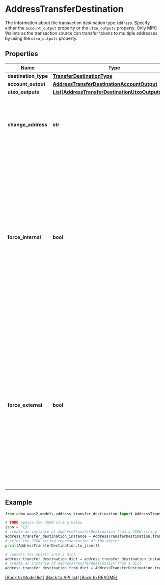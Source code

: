 # AddressTransferDestination

The information about the transaction destination type `Address`.   Specify either the `account_output` property or the `utxo_outputs` property. Only MPC Wallets as the transaction source can transfer tokens to multiple addresses by using the `utxo_outputs` property. 

## Properties

Name | Type | Description | Notes
------------ | ------------- | ------------- | -------------
**destination_type** | [**TransferDestinationType**](TransferDestinationType.md) |  | 
**account_output** | [**AddressTransferDestinationAccountOutput**](AddressTransferDestinationAccountOutput.md) |  | [optional] 
**utxo_outputs** | [**List[AddressTransferDestinationUtxoOutputsInner]**](AddressTransferDestinationUtxoOutputsInner.md) |  | [optional] 
**change_address** | **str** | The address used to receive the remaining funds or change from the transaction. | [optional] 
**force_internal** | **bool** | Whether the transaction request must be executed as a Loop transfer. For more information about Loop, see [Loop&#39;s website](https://loop.top/).   - &#x60;true&#x60;: The transaction request must be executed as a Loop transfer.   - &#x60;false&#x60;: The transaction request may not be executed as a Loop transfer.  | [optional] 
**force_external** | **bool** | Whether the transaction request must not be executed as a Loop transfer. For more information about Loop, see [Loop&#39;s website](https://loop.top/).   - &#x60;true&#x60;: The transaction request must not be executed as a Loop transfer.   - &#x60;false&#x60;: The transaction request can be executed as a Loop transfer.  | [optional] 

## Example

```python
from cobo_waas2.models.address_transfer_destination import AddressTransferDestination

# TODO update the JSON string below
json = "{}"
# create an instance of AddressTransferDestination from a JSON string
address_transfer_destination_instance = AddressTransferDestination.from_json(json)
# print the JSON string representation of the object
print(AddressTransferDestination.to_json())

# convert the object into a dict
address_transfer_destination_dict = address_transfer_destination_instance.to_dict()
# create an instance of AddressTransferDestination from a dict
address_transfer_destination_from_dict = AddressTransferDestination.from_dict(address_transfer_destination_dict)
```
[[Back to Model list]](../README.md#documentation-for-models) [[Back to API list]](../README.md#documentation-for-api-endpoints) [[Back to README]](../README.md)


